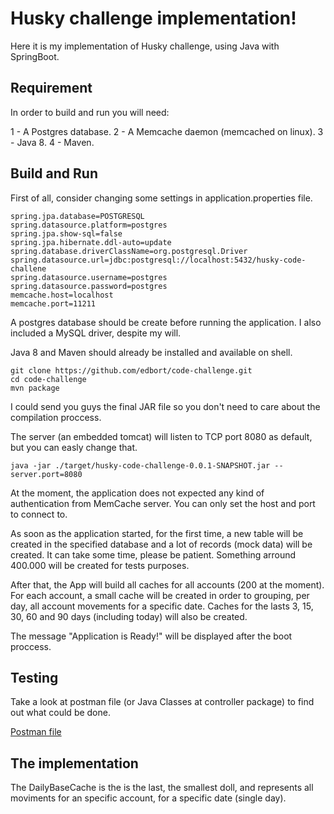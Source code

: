 # Husky challenge implementation!

Here it is my implementation of Husky challenge, using Java with SpringBoot.

## Requirement

In order to build and run you will need:

 1 - A Postgres database.
 2 - A Memcache daemon (memcached on linux).
 3 - Java 8.
 4 - Maven.

## Build and Run

First of all, consider changing some settings in application.properties file.

```
spring.jpa.database=POSTGRESQL
spring.datasource.platform=postgres
spring.jpa.show-sql=false
spring.jpa.hibernate.ddl-auto=update
spring.database.driverClassName=org.postgresql.Driver
spring.datasource.url=jdbc:postgresql://localhost:5432/husky-code-challene
spring.datasource.username=postgres
spring.datasource.password=postgres
memcache.host=localhost
memcache.port=11211
```

A postgres database should be create before running the application. I also included a MySQL driver, despite my will.

Java 8 and Maven should already be installed and available on shell. 

```
git clone https://github.com/edbort/code-challenge.git
cd code-challenge
mvn package
```

I could send you guys the final JAR file so you don't need to care about the compilation proccess.

The server (an embedded tomcat) will listen to TCP port 8080 as default, but you can easly change that.

```
java -jar ./target/husky-code-challenge-0.0.1-SNAPSHOT.jar --server.port=8080
```

At the moment, the application does not expected any kind of authentication from MemCache server. You can only set the host and port to connect to.

As soon as the application started, for the first time, a new table will be created in the specified database and a lot of records (mock data) will be created. It can take some time, please be patient. Something arround 400.000 will be created for tests purposes.

After that, the App will build all caches for all accounts (200 at the moment). For each account, a small cache will be created in order to grouping, per day, all account movements for a specific date. Caches for the lasts 3, 15, 30, 60 and 90 days (including today) will also be created. 

The message "Application is Ready!" will be displayed after the boot proccess. 

## Testing

Take a look at postman file (or Java Classes at controller package) to find out what could be done.

[Postman file](https://github.com/edbort/code-challenge/blob/master/Husky%20Challeng%20Test.postman_collection.json)

## The implementation

The DailyBaseCache is the is the last, the smallest doll, and represents all moviments for an specific account, for a specific date (single day).




